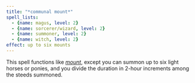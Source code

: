 ```yaml
---
title: "*communal mount*"
spell_lists:
  - {name: magus, level: 2}
  - {name: sorcerer/wizard, level: 2}
  - {name: summoner, level: 2}
  - {name: witch, level: 2}
effect: up to six mounts
---
```


This spell functions like [*mount*](/spells/mount/), except you can summon up to six light horses or ponies, and you divide the duration in 2-hour increments among the steeds summoned.

